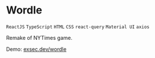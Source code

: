 # Wordle
`ReactJS` `TypeScript` `HTML` `CSS` `react-query` `Material UI` `axios`

Remake of NYTimes game.

Demo: [exsec.dev/wordle](https://exsec.dev/wordle/)
